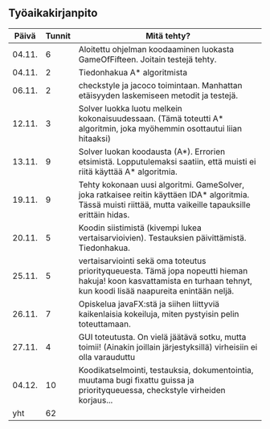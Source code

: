 ## Työaikakirjanpito
Päivä | Tunnit | Mitä tehty?
------|------|----------------------------------------------
04.11. | 6 | Aloitettu ohjelman koodaaminen luokasta GameOfFifteen. Joitain testejä tehty.
04.11. | 2 | Tiedonhakua A* algoritmista
06.11. | 2 | checkstyle ja jacoco toimintaan. Manhattan etäisyyden laskemiseen metodit ja testejä.
12.11. | 3 | Solver luokka luotu melkein kokonaisuudessaan. (Tämä toteutti A* algoritmin, joka myöhemmin osottautui liian hitaaksi)
13.11. | 9 | Solver luokan koodausta (A*). Errorien etsimistä. Lopputulemaksi saatiin, että muisti ei riitä käyttää A* algoritmia.
19.11. | 9 | Tehty kokonaan uusi algoritmi. GameSolver, joka ratkaisee reitin käyttäen IDA* algoritmia. Tässä muisti riittää, mutta vaikeille tapauksille erittäin hidas.
20.11. | 5 | Koodin siistimistä (kivempi lukea vertaisarvioivien). Testauksien päivittämistä. Tiedonhakua.
25.11. | 5 | vertaisarviointi sekä oma toteutus priorityqueuesta. Tämä jopa nopeutti hieman hakuja! koon kasvattamista en turhaan tehnyt, kun koodi lisää naapureita enintään neljä.
26.11. | 7 | Opiskelua javaFX:stä ja siihen liittyviä kaikenlaisia kokeiluja, miten pystyisin pelin toteuttamaan.
27.11. | 4 | GUI toteutusta. On vielä jäätävä sotku, mutta toimii! (Ainakin joillain järjestyksillä) virheisiin ei olla varauduttu
04.12. | 10| Koodikatselmointi, testauksia, dokumentointia, muutama bugi fixattu guissa ja priorityqueuessa, checkstyle virheiden korjaus...
yht | 62|
